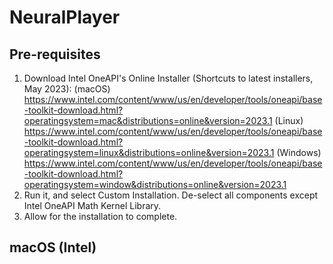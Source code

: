 # NeuralPlayer

## Pre-requisites
1. Download Intel OneAPI's Online Installer (Shortcuts to latest installers, May 2023): 
(macOS) https://www.intel.com/content/www/us/en/developer/tools/oneapi/base-toolkit-download.html?operatingsystem=mac&distributions=online&version=2023.1
(Linux) https://www.intel.com/content/www/us/en/developer/tools/oneapi/base-toolkit-download.html?operatingsystem=linux&distributions=online&version=2023.1
(Windows) https://www.intel.com/content/www/us/en/developer/tools/oneapi/base-toolkit-download.html?operatingsystem=window&distributions=online&version=2023.1
2. Run it, and select Custom Installation. De-select all components except Intel OneAPI Math Kernel Library.
3. Allow for the installation to complete.

## macOS (Intel)
```

```
